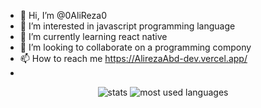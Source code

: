- 👋 Hi, I’m @0AliReza0
- 👀 I’m interested in javascript programming language
- 🌱 I’m currently learning react native
- 💞️ I’m looking to collaborate on a programming compony
- 📫 How to reach me https://AlirezaAbd-dev.vercel.app/
- 
<div align="center">
  <img src="https://github-readme-stats.vercel.app/api?username=0AliReza0" alt="stats" />
  
  <img src="https://github-readme-stats.vercel.app/api/top-langs/?username=0AliReza0&layout=compact" alt="most used languages" />
</div>
